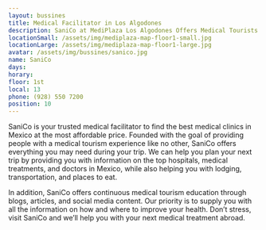 ```yaml
---
layout: bussines
title: Medical Facilitator in Los Algodones
description: SaniCo at MediPlaza Los Algodones Offers Medical Tourists Information About the Top Clinics in the Area and Everything They Need for Their next Procedure. Stop by and Have All Your Questions Answered.
locationSmall: /assets/img/mediplaza-map-floor1-small.jpg
locationLarge: /assets/img/mediplaza-map-floor1-large.jpg
avatar: /assets/img/bussines/sanico.jpg
name: SaniCo
days:
horary: 
floor: 1st
local: 13
phone: (928) 550 7200
position: 10
---
```

SaniCo is your trusted medical facilitator to find the best medical clinics in Mexico at the most affordable price. Founded with the goal of providing people with a medical tourism experience like no other, SaniCo offers everything you may need during your trip. We can help you plan your next trip by providing you with information on the top hospitals, medical treatments, and doctors in Mexico, while also helping you with lodging, transportation, and places to eat.

In addition, SaniCo offers continuous medical tourism education through blogs, articles, and social media content. Our priority is to supply you with all the information on how and where to improve your health. Don’t stress, visit SaniCo and we’ll help you with your next medical treatment abroad.